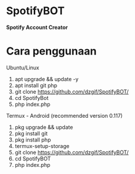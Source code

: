 # SpotifyBOT
<b>Spotify Account Creator</b>

# Cara penggunaan

Ubuntu/Linux
1. apt upgrade && update -y
2. apt install git php
3. git clone https://github.com/dzgif/SpotifyBOT/
4. cd SpotifyBot
5. php index.php

Termux - Android (recommended version 0.117)

1. pkg upgrade && update
2. pkg install git
3. pkg install php
4. termux-setup-storage
5. git clone https://github.com/dzgif/SpotifyBOT/
6. cd SpotifyBOT
7. php index.php
